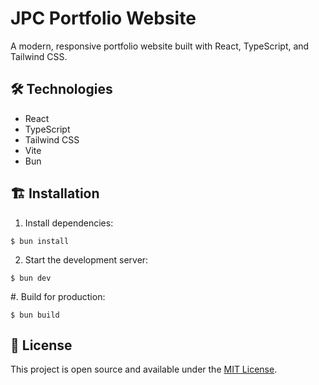 # JPC Portfolio Website

A modern, responsive portfolio website built with React, TypeScript, and Tailwind CSS.

## 🛠️ Technologies

- React
- TypeScript
- Tailwind CSS
- Vite
- Bun

## 🏗️ Installation

1. Install dependencies:

```console
$ bun install
```

2. Start the development server:

```console
$ bun dev
```

#. Build for production:

```console
$ bun build
```

## 📝 License

This project is open source and available under the [MIT License](LICENSE).
